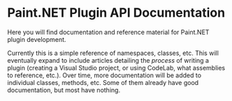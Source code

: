 # Paint.NET Plugin API Documentation
Here you will find documentation and reference material for Paint.NET plugin development.

Currently this is a simple reference of namespaces, classes, etc. This will eventually expand to include articles detailing the _process_ of writing a plugin (creating a Visual Studio project, or using CodeLab, what assemblies to reference, etc.). Over time, more documentation will be added to individual classes, methods, etc. Some of them already have good documentation, but most have nothing.
